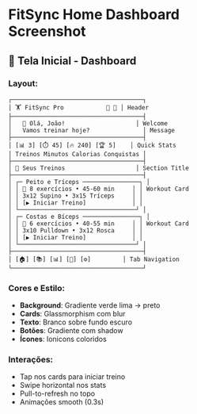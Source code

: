 # FitSync Home Dashboard Screenshot

## 📱 Tela Inicial - Dashboard

### Layout:
```
┌─────────────────────────────────────┐
│ 🏋️ FitSync Pro            🔔 👤 │ Header
├─────────────────────────────────────┤
│   👋 Olá, João!                    │ Welcome
│   Vamos treinar hoje?               │ Message
├─────────────────────────────────────┤
│ [📊 3] [⏱️ 45] [🔥 240] [🏆 5]    │ Quick Stats
│ Treinos Minutos Calorias Conquistas │
├─────────────────────────────────────┤
│ 🎯 Seus Treinos                    │ Section Title
├─────────────────────────────────────┤
│ ┌─ Peito e Tríceps ────────────────┐ │
│ │ 💪 8 exercícios • 45-60 min     │ │ Workout Card
│ │ 3x12 Supino • 3x15 Tríceps     │ │
│ │ [▶️ Iniciar Treino]             │ │
│ └─────────────────────────────────┘ │
│ ┌─ Costas e Bíceps ────────────────┐ │
│ │ 🎯 6 exercícios • 40-55 min     │ │ Workout Card
│ │ 3x10 Pulldown • 3x12 Rosca     │ │
│ │ [▶️ Iniciar Treino]             │ │
│ └─────────────────────────────────┘ │
├─────────────────────────────────────┤
│ [🏠] [📚] [📊] [👤] [⚙️]         │ Tab Navigation
└─────────────────────────────────────┘
```

### Cores e Estilo:
- **Background**: Gradiente verde lima → preto
- **Cards**: Glassmorphism com blur
- **Texto**: Branco sobre fundo escuro
- **Botões**: Gradiente com shadow
- **Ícones**: Ionicons coloridos

### Interações:
- Tap nos cards para iniciar treino
- Swipe horizontal nos stats
- Pull-to-refresh no topo
- Animações smooth (0.3s)
